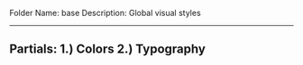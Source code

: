Folder Name: base
Description: Global visual styles

----
Partials: 
1.) Colors
2.) Typography
----



